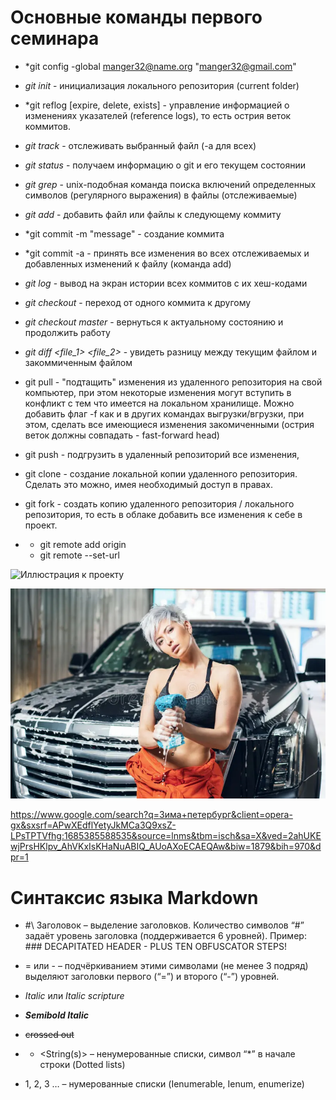 # Основные команды первого семинара

* *git config -global manger32@name.org "manger32@gmail.com"

* *git init* - инициализация локального репозитория (current folder)

* *git reflog [expire, delete, exists] - управление информацией о изменениях указателей (reference logs), то есть острия веток коммитов.

* *git track* - отслеживать выбранный файл (-a для всех)

* *git status* - получаем информацию о git и его текущем состоянии

* *git grep* - unix-подобная команда поиска включений определенных символов (регулярного выражения) в файлы (отслеживаемые)

* *git add <path>* - добавить файл или файлы к следующему коммиту

* *git commit -m "message" - создание коммита

* *git commit -a - принять все изменения во всех отслеживаемых и добавленных изменений к файлу (команда add)

* *git log* - вывод на экран истории всех коммитов с их хеш-кодами

* *git checkout <commit hash-sum>* - переход от одного коммита к другому

* *git checkout master* - вернуться к актуальному состоянию и продолжить работу

* *git diff <file_1> <file_2>* - увидеть разницу между текущим файлом и закоммиченным файлом

* git pull - "подтащить" изменения из удаленного репозитория на свой компьютер, при этом некоторые изменения могут вступить в конфликт с тем что имеется на локальном хранилище. Можно добавить флаг -f как и в других командах выгрузки/вгрузки, при этом, сделать все имеющиеся изменения закомиченными (острия веток должны совпадать - fast-forward head)

* git push - подгрузить в удаленный репозиторий все изменения, 

* git clone - создание локальной копии удаленного репозитория. Сделать это можно, имея необходимый доступ в правах.

* git fork - создать копию удаленного репозитория / локального репозитория, то есть в облаке добавить все изменения к себе в проект.

* * git remote add origin
  * git remote --set-url 

![Иллюстрация к проекту](https://4lapy.ru/resize/800x370/upload/medialibrary/f10/f10cd0408880f408ce7b688d55e65bab.jpg)

![Ну я люблю картиночки и гифочки](фоточка.webp)

<href>https://www.google.com/search?q=Зима+петербург&client=opera-gx&sxsrf=APwXEdflYetyJkMCa3Q9xsZ-LPsTPTVfhg:1685385588535&source=lnms&tbm=isch&sa=X&ved=2ahUKEwjPrsHKlpv_AhVKxIsKHaNuABIQ_AUoAXoECAEQAw&biw=1879&bih=970&dpr=1</href>

# Синтаксис языка Markdown

* #\ Заголовок – выделение заголовков. Количество символов “#” задаёт уровень заголовка  (поддерживается 6 уровней).
Пример: ### DECAPITATED HEADER - PLUS TEN OBFUSCATOR STEPS!

* = или - – подчёркиванием этими символами (не менее 3 подряд) выделяют заголовки  первого (“=”) и второго (“-”) уровней.

* *Italic* или _Italic scripture_

* ***Semibold Italic***

* ~~crossed out~~

* * <String(s)> – ненумерованные списки, символ “*” в начале строки (Dotted lists)

* 1, 2, 3 … – нумерованные списки (Ienumerable, Ienum, enumerize)

